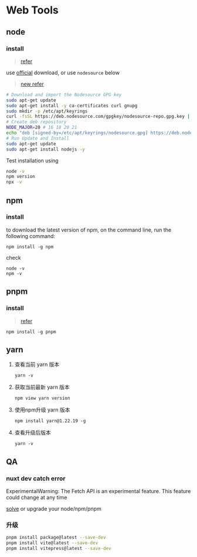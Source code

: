 # Web Tools

## node

### install

> [refer][node install]

use [official][node download] download, or use `nodesource` below

> [new refer](https://github.com/nodesource/distributions#nodejs)

```bash
# Download and import the Nodesource GPG key
sudo apt-get update
sudo apt-get install -y ca-certificates curl gnupg
sudo mkdir -p /etc/apt/keyrings
curl -fsSL https://deb.nodesource.com/gpgkey/nodesource-repo.gpg.key | sudo gpg --dearmor -o /etc/apt/keyrings/nodesource.gpg
# Create deb repository
NODE_MAJOR=20 # 16 18 20 21
echo "deb [signed-by=/etc/apt/keyrings/nodesource.gpg] https://deb.nodesource.com/node_$NODE_MAJOR.x nodistro main" | sudo tee /etc/apt/sources.list.d/nodesource.list
# Run Update and Install
sudo apt-get update
sudo apt-get install nodejs -y
```

Test installation using

```bash
node -v
npm version
npx -v
```

## npm

### install

to download the latest version of npm, on the command line, run the following command:

```shell
npm install -g npm
```

check

```shell
node -v
npm -v
```

## pnpm

### install

> [refer][pnpm install]

```shell
npm install -g pnpm
```

## yarn

1. 查看当前 yarn 版本

   ```shell
   yarn -v
   ```

2. 获取当前最新 yarn 版本

    ```shell
    npm view yarn version
    ```

3. 使用npm升级 yarn 版本

    ```shell
    npm install yarn@1.22.19 -g
    ```

4. 查看升级后版本

    ```shell
    yarn -v
    ```

## QA

### nuxt dev catch error

ExperimentalWarning: The Fetch API is an experimental feature. This feature could change at any time

[solve][nuxt explain] or upgrade your node/npm/pnpm

[node install]: https://github.com/nodesource/distributions
[node download]: https://nodejs.org/en/download/
[pnpm install]: https://pnpm.io/installation
[nuxt explain]: https://github.com/nuxt/framework/issues/9524#issuecomment-1337698628

### 升级

```bash
pnpm install package@latest --save-dev
pnpm install vite@latest --save-dev
pnpm install vitepress@latest --save-dev
```
